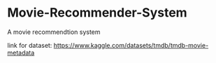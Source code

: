 # Movie-Recommender-System

A movie recommendtion system

link for dataset: https://www.kaggle.com/datasets/tmdb/tmdb-movie-metadata

